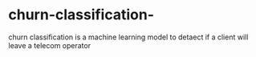 # churn-classification-
churn classification is a machine learning model to detaect if a client will leave a telecom operator 
